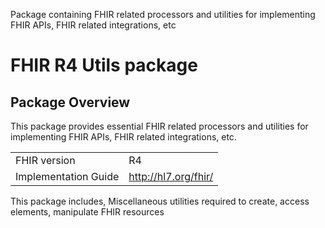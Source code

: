 Package containing FHIR related processors and utilities for implementing FHIR APIs, FHIR
related integrations, etc

# FHIR R4 Utils package

## Package Overview

This package provides essential FHIR related processors and utilities for implementing FHIR APIs, FHIR
related integrations, etc.

|                      |                      |
|----------------------|----------------------|
| FHIR version         | R4                   |
| Implementation Guide | http://hl7.org/fhir/ |

This package includes, Miscellaneous utilities required to create, access elements, manipulate FHIR resources
